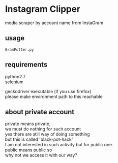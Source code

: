 # Instagram Clipper
media scraper by account name from InstaGram

## usage
```
GramPotter.py
```


## requirements  
python2.7  
selenium  

geckodriver executable (if you use firefox)  
please make environment path to this reachable

## about private account
private means private,  
we must do nothing for such account  
yes there are still way of doing something  
but this is called 'black-pot-hack'  
I am not interested in such activity but for public one.  
public means public so  
why not we access it with our way?






